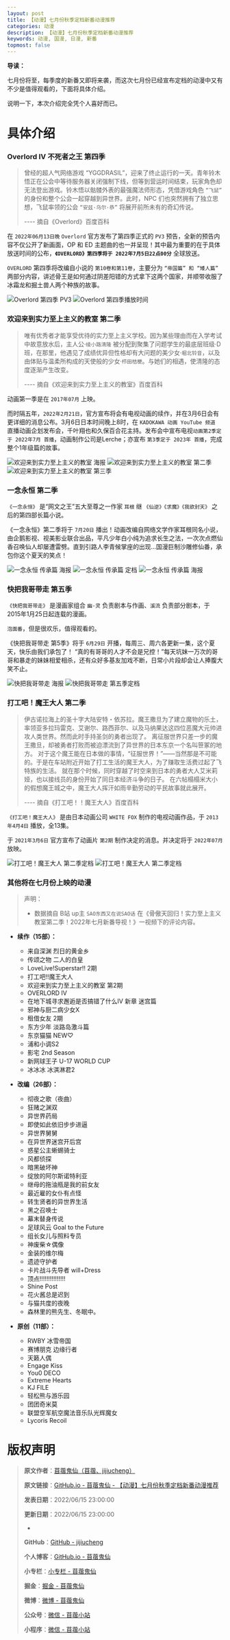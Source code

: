 ```yaml
---
layout: post
title: 【动漫】七月份秋季定档新番动漫推荐
categories: 动漫
description: 【动漫】七月份秋季定档新番动漫推荐
keywords: 动漫, 国漫, 日漫, 新番
topmost: false
---
```


**导读：** 

七月份将至，每季度的新番又即将来袭，而这次七月份已经宣布定档的动漫中又有不少是值得观看的，下面将具体介绍。

说明一下，本次介绍完全凭个人喜好而已。

# 具体介绍

### Overlord IV 不死者之王 第四季

> 曾经的超人气网络游戏 “YGGDRASIL”，迎来了终止运行的一天。青年铃木悟正在公会中等待服务器关闭强制下线，但等到营运时间结束，玩家角色却无法登出游戏。铃木悟以骷髅外表的最强魔法师形态，凭借游戏角色 `“飞鼠”` 的身份和整个公会一起穿越到异世界。此时，NPC 们也突然拥有了独立思想，飞鼠率领的公会 `“安兹·乌尔·恭”` 将展开前所未有的奇幻传说。
> 
> ---- 摘自《Overlord》百度百科

在 `2022年06月13日晚` `Overlord` 官方发布了第四季正式的 `PV3` 预告，全新的预告内容不仅公开了新画面，OP 和 ED 主题曲的也一并呈现！其中最为重要的在于具体放送时间的公布，**`《OVERLORD》第四季将于 2022年7月5日22点00分`** 全球放送。

`OVERLORD` 第四季将改编自小说的 `第10卷和第11卷`，主要分为 `“帝国篇” 和 “矮人篇”` 两部分内容，讲述骨王是如何通过阴差阳错的方式拿下这两个国家，并顺带收服了冰霜龙和掘土兽人两个种族的故事。

![Overlord 第四季 PV3](/images/Comic/2022-06-15-Comic-July-01.png)
![Overlord 第四季播放时间](/images/Comic/2022-06-15-Comic-July-02.png)

### 欢迎来到实力至上主义的教室 第二季

> 唯有优秀者才能享受优待的实力至上主义学校。因为某些理由而在入学考试中故意放水后，主人公·`绫小路清隆` 被分配到聚集了问题学生的最底层班级·D班，在那里，他遇见了成绩优异但性格却有大问题的美少女·`堀北铃音`，以及由体贴与温柔所构成的天使般的少女·`栉田桔梗`。与她们的相遇，使清隆的态度逐渐产生改变。
> 
> ---- 摘自《欢迎来到实力至上主义的教室》百度百科

动画第一季是在 `2017年07月` 上映。

而时隔五年，`2022年2月21日`，官方宣布将会有电视动画的续作，并在3月6日会有更详细的消息公布。3月6日日本时间晚上8时，在 `KADOKAWA 动画 YouTube 频道` 直播动画企划发布会，千叶翔也和久保百合花主持。发布会中宣布电视`动画第2季定于 2022年7月 首播`，动画制作公司是Lerche；亦宣布 `第3季定于 2023年 首播`，完成整个1年级篇的故事。

![欢迎来到实力至上主义的教室 海报](/images/Comic/2022-06-15-Comic-July-03.png)
![欢迎来到实力至上主义的教室 第二季](/images/Comic/2022-06-15-Comic-July-04.png)
![欢迎来到实力至上主义的教室 第三季](/images/Comic/2022-06-15-Comic-July-05.png)

### 一念永恒 第二季

`《一念永恒》` 是“网文之王”五大至尊之一作家 `耳根` 继 `《仙逆》《求魔》《我欲封天》` 之后的第四部长篇小说。

《一念永恒》第二季将于 `7月20日` 播出！动画改编自网络文学作家耳根同名小说，由企鹅影视、视美影业联合出品，平凡少年白小纯为追求长生之法，一次次点燃仙香召唤仙人却屡遭雷劈。直到引路人李青候掌座的出现…国漫巨制沙雕修仙番，承包你这个夏天的笑点！

![一念永恒 传承篇 海报](/images/Comic/2022-06-15-Comic-July-06.png)
![一念永恒 传承篇 定档](/images/Comic/2022-06-15-Comic-July-07.png)
![一念永恒 传承篇 海报](/images/Comic/2022-06-15-Comic-July-08.png)

### 快把我哥带走 第五季

`《快把我哥带走》` 是漫画家组合 `幽·灵` 负责剧本与作画、`溪流` 负责部分剧本，于2015年1月25日起连载的漫画。

`泡面番`，但是很欢乐，值得观看的。

《快把我哥带走 第5季》将于 `6月29日` 开播，每周三、周六各更新一集，这个夏天，快乐由我们承包了！
“真的有哥哥的人才不会是兄控！”每天坑妹一万次的哥哥和暴走的妹妹相爱相杀，还有众好多基友加戏不断，日常小片段却会让人捧腹大笑不止。

![快把我哥带走 海报](/images/Comic//2022-06-15-Comic-July-09.png)
![快把我哥带走 第五季定档](/images/Comic//2022-06-15-Comic-July-10.png)

### 打工吧！魔王大人 第二季

> 伊古诺拉海上的圣十字大陆安特・依苏拉。魔王撒旦为了建立魔物的乐土，率领亚多拉玛雷克、艾谢尔、路西菲尔、以及马纳果达这四位恶魔大元帅进攻人类世界。然而此时手持圣剑的勇者出现了。
> 离征服世界只差一步的魔王撒旦，却被勇者打败而被迫漂流到了异世界的日本东京一个名叫笹冢的地方。 对于这个魔王能在日本做的事情，“征服世界！”——当然那是不可能的。于是在车站附近开始了打工生活的魔王大人，为了赚取生活费过起了飞特族的生活。 就在那个时候，同时穿越了时空来到日本的勇者大人艾米莉娅，也以接线员的身份开始了同日本经济斗争的日子。
> 在六帖榻榻米大小的假想魔王城之中，魔王大人挥汗如雨辛勤劳动的平民故事就此展开。
>
> ---- 摘自《打工吧！！魔王大人》百度百科

`《打工吧！魔王大人》` 是由日本动画公司 `WHITE FOX` 制作的电视动画作品，于 `2013年4月4日` 播放，全13集。

于 `2021年3月6日` 官方宣布了动画片 `第2期` 制作决定的消息。并决定将于 `2022年07月` 放映。

![打工吧！魔王大人 第二季定档](/images/Comic//2022-06-15-Comic-July-11.png)
![打工吧！魔王大人 第二季定档](/images/Comic//2022-06-15-Comic-July-12.png)

### 其他将在七月份上映的动漫

> 声明：
> - 数据摘自 B站 up主 `SAO东西又在说SAO话` 在《骨傲天回归！实力至上主义教室第二季！2022年七月新番导视！》一视频下的评论内容。

- **续作（15部）：**
  - 来自深渊 烈日的黄金乡
  - 传颂之物 二人的白皇
  - LoveLive!Superstar!! 2期
  - 打工吧!!魔王大人
  - 欢迎来到实力至上主义的教室 第2期
  - OVERLORD IV
  - 在地下城寻求邂逅是否搞错了什么IV 新章 迷宫篇
  - 邪神与厨二病少女X
  - 租借女友 2期
  - 东方少年 淡路岛激斗篇
  - 东京猫猫 NEW♡
  - 浦和小调S2
  - 影宅 2nd Season
  - 新网球王子 U-17 WORLD CUP
  - 冰冰冰 冰淇淋君2

- **改编（26部）：**
  - 彻夜之歌（夜曲）
  - 狂赌之渊双
  - 异世界药局
  - 即使如此依旧步步进逼
  - 异世界舅舅
  - 在异世界迷宫开后宫
  - 惑星公主蜥蜴骑士
  - 风都侦探
  - 暗黑破坏神
  - 绽放的阿尔斯诺特利亚
  - 继母的拖油瓶是我的前女友
  - 最近雇的女仆有点怪
  - 转生贤者的异世界生活
  - 黑之召唤士
  - 幕末替身传说
  - 足球风云 Goal to the Future
  - 组长女儿与照料专员
  - 神废柴☆偶像
  - 金装的维尔梅
  - 遗迹守护者
  - 卡片战斗先导者 will+Dress
  - 顶点!!!!!!!!!!!!!!!
  - Shine Post
  - 花火酱总是迟到
  - 与猫共度的夜晚
  - 森林里的熊先生、冬眠中。

- **原创（11部）：**
  - RWBY 冰雪帝国
  - 赛博朋克 边缘行者
  - 天籁人偶
  - Engage Kiss
  - You0 DECO
  - Extreme Hearts
  - KJ FILE
  - 轻松熊与游乐园
  - 团团奇米莫
  - 联盟空军航空魔法音乐队光辉魔女
  - Lycoris Recoil

# 版权声明

> **原文作者**：[苜蓿鬼仙（苜蓿、jijiucheng）](https://jijiucheng.github.io/)
> 
> **原文链接**：[GitHub.io - 苜蓿鬼仙 - 【动漫】七月份秋季定档新番动漫推荐](https://jijiucheng.github.io/2022/06/15/Comic-July/)
> 
> **发表日期**：2022/06/15 23:00:00
> 
> **更新日期**：2022/06/15 23:00:00
> 
> -
> 
> **GitHub**：[GitHub - jijiucheng](https://github.com/jijiucheng)
> 
> **个人博客**：[GitHub.io - 苜蓿鬼仙](https://jijiucheng.github.io)
> 
> **小专栏**：[小专栏 - 苜蓿鬼仙](https://xiaozhuanlan.com/u/6667468960)
> 
> **掘金**：[掘金 - 苜蓿鬼仙](https://juejin.im/user/5a31e95c51882533d023137d)
> 
> **微博**：[微博 - 苜蓿鬼仙](https://weibo.com/u/1585459545)
> 
> **公众号**：[微信 - 苜蓿小站](#)
> 
> **小程序**：[微信 - 苜蓿小站](#)


